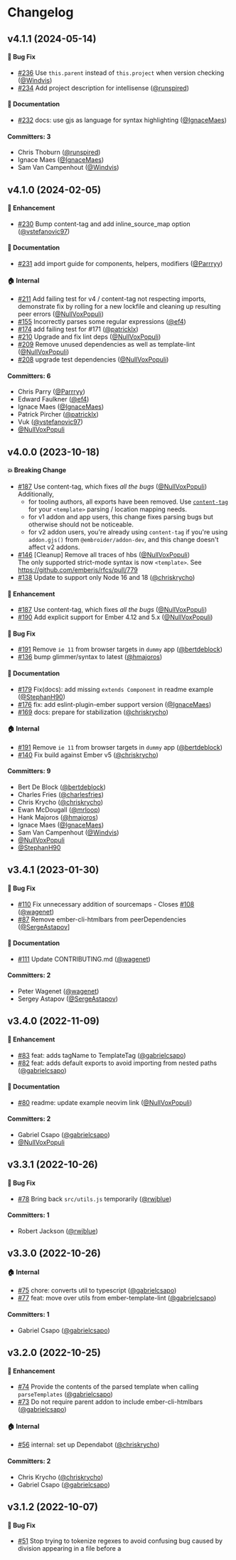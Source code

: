 # Changelog








## v4.1.1 (2024-05-14)

#### :bug: Bug Fix
* [#236](https://github.com/ember-template-imports/ember-template-imports/pull/236) Use `this.parent` instead of `this.project` when version checking ([@Windvis](https://github.com/Windvis))
* [#234](https://github.com/ember-template-imports/ember-template-imports/pull/234) Add project description for intellisense ([@runspired](https://github.com/runspired))

#### :memo: Documentation
* [#232](https://github.com/ember-template-imports/ember-template-imports/pull/232) docs: use gjs as language for syntax highlighting ([@IgnaceMaes](https://github.com/IgnaceMaes))

#### Committers: 3
- Chris Thoburn ([@runspired](https://github.com/runspired))
- Ignace Maes ([@IgnaceMaes](https://github.com/IgnaceMaes))
- Sam Van Campenhout ([@Windvis](https://github.com/Windvis))

## v4.1.0 (2024-02-05)

#### :rocket: Enhancement
* [#230](https://github.com/ember-template-imports/ember-template-imports/pull/230) Bump content-tag and add inline_source_map option ([@vstefanovic97](https://github.com/vstefanovic97))

#### :memo: Documentation
* [#231](https://github.com/ember-template-imports/ember-template-imports/pull/231) add import guide for components, helpers, modifiers  ([@Parrryy](https://github.com/Parrryy))

#### :house: Internal
* [#211](https://github.com/ember-template-imports/ember-template-imports/pull/211) Add failing test for v4 / content-tag not respecting imports, demonstrate fix by rolling for a new lockfile and cleaning up resulting peer errors ([@NullVoxPopuli](https://github.com/NullVoxPopuli))
* [#155](https://github.com/ember-template-imports/ember-template-imports/pull/155) Incorrectly parses some regular expressions ([@ef4](https://github.com/ef4))
* [#174](https://github.com/ember-template-imports/ember-template-imports/pull/174) add failing test for #171 ([@patricklx](https://github.com/patricklx))
* [#210](https://github.com/ember-template-imports/ember-template-imports/pull/210) Upgrade and fix lint deps ([@NullVoxPopuli](https://github.com/NullVoxPopuli))
* [#209](https://github.com/ember-template-imports/ember-template-imports/pull/209) Remove unused dependencies as well as template-lint ([@NullVoxPopuli](https://github.com/NullVoxPopuli))
* [#208](https://github.com/ember-template-imports/ember-template-imports/pull/208) upgrade test dependencies ([@NullVoxPopuli](https://github.com/NullVoxPopuli))

#### Committers: 6
- Chris Parry ([@Parrryy](https://github.com/Parrryy))
- Edward Faulkner ([@ef4](https://github.com/ef4))
- Ignace Maes ([@IgnaceMaes](https://github.com/IgnaceMaes))
- Patrick Pircher ([@patricklx](https://github.com/patricklx))
- Vuk ([@vstefanovic97](https://github.com/vstefanovic97))
- [@NullVoxPopuli](https://github.com/NullVoxPopuli)

## v4.0.0 (2023-10-18)

#### :boom: Breaking Change
* [#187](https://github.com/ember-template-imports/ember-template-imports/pull/187) Use content-tag, which fixes *all the bugs* ([@NullVoxPopuli](https://github.com/NullVoxPopuli))
  Additionally,
  - for tooling authors, all exports have been removed. Use [`content-tag`](https://github.com/embroider-build/content-tag/) for your `<template>` parsing / location mapping needs.
  - for v1 addon and app users, this change fixes parsing bugs but otherwise should not be noticeable.
  - for v2 addon users, you're already using `content-tag` if you're using `addon.gjs()` from `@embroider/addon-dev`, and this change doesn't affect v2 addons.
* [#146](https://github.com/ember-template-imports/ember-template-imports/pull/146) [Cleanup] Remove all traces of hbs ([@NullVoxPopuli](https://github.com/NullVoxPopuli))  
  The only supported strict-mode syntax is now `<template>`. See https://github.com/emberjs/rfcs/pull/779
* [#138](https://github.com/ember-template-imports/ember-template-imports/pull/138) Update to support only Node 16 and 18 ([@chriskrycho](https://github.com/chriskrycho))

#### :rocket: Enhancement
* [#187](https://github.com/ember-template-imports/ember-template-imports/pull/187) Use content-tag, which fixes *all the bugs* ([@NullVoxPopuli](https://github.com/NullVoxPopuli))
* [#190](https://github.com/ember-template-imports/ember-template-imports/pull/190) Add explicit support for Ember 4.12 and 5.x ([@NullVoxPopuli](https://github.com/NullVoxPopuli))

#### :bug: Bug Fix
* [#191](https://github.com/ember-template-imports/ember-template-imports/pull/191) Remove `ie 11` from browser targets in `dummy` app ([@bertdeblock](https://github.com/bertdeblock))
* [#136](https://github.com/ember-template-imports/ember-template-imports/pull/136) bump glimmer/syntax to latest ([@hmajoros](https://github.com/hmajoros))

#### :memo: Documentation
* [#179](https://github.com/ember-template-imports/ember-template-imports/pull/179) Fix(docs): add missing `extends Component` in readme example ([@StephanH90](https://github.com/StephanH90))
* [#176](https://github.com/ember-template-imports/ember-template-imports/pull/176) fix: add eslint-plugin-ember support version ([@IgnaceMaes](https://github.com/IgnaceMaes))
* [#169](https://github.com/ember-template-imports/ember-template-imports/pull/169) docs: prepare for stabilization ([@chriskrycho](https://github.com/chriskrycho))

#### :house: Internal
* [#191](https://github.com/ember-template-imports/ember-template-imports/pull/191) Remove `ie 11` from browser targets in `dummy` app ([@bertdeblock](https://github.com/bertdeblock))
* [#140](https://github.com/ember-template-imports/ember-template-imports/pull/140) Fix build against Ember v5 ([@chriskrycho](https://github.com/chriskrycho))

#### Committers: 9
- Bert De Block ([@bertdeblock](https://github.com/bertdeblock))
- Charles Fries ([@charlesfries](https://github.com/charlesfries))
- Chris Krycho ([@chriskrycho](https://github.com/chriskrycho))
- Ewan McDougall ([@mrloop](https://github.com/mrloop))
- Hank Majoros ([@hmajoros](https://github.com/hmajoros))
- Ignace Maes ([@IgnaceMaes](https://github.com/IgnaceMaes))
- Sam Van Campenhout ([@Windvis](https://github.com/Windvis))
- [@NullVoxPopuli](https://github.com/NullVoxPopuli)
- [@StephanH90](https://github.com/StephanH90)


## v3.4.1 (2023-01-30)

#### :bug: Bug Fix
* [#110](https://github.com/ember-template-imports/ember-template-imports/pull/110) Fix unnecessary addition of sourcemaps - Closes [#108](https://github.com/ember-template-imports/ember-template-imports/issues/108) ([@wagenet](https://github.com/wagenet))
* [#87](https://github.com/ember-template-imports/ember-template-imports/pull/87) Remove ember-cli-htmlbars from peerDependencies ([@SergeAstapov](https://github.com/sergeastapov)]

#### :memo: Documentation
* [#111](https://github.com/ember-template-imports/ember-template-imports/pull/111) Update CONTRIBUTING.md ([@wagenet](https://github.com/wagenet))

#### Committers: 2
- Peter Wagenet ([@wagenet](https://github.com/wagenet))
- Sergey Astapov ([@SergeAstapov](https://github.com/SergeAstapov))

## v3.4.0 (2022-11-09)

#### :rocket: Enhancement
* [#83](https://github.com/ember-template-imports/ember-template-imports/pull/83) feat: adds tagName to TemplateTag ([@gabrielcsapo](https://github.com/gabrielcsapo))
* [#82](https://github.com/ember-template-imports/ember-template-imports/pull/82) feat: adds default exports to avoid importing from nested paths ([@gabrielcsapo](https://github.com/gabrielcsapo))

#### :memo: Documentation
* [#80](https://github.com/ember-template-imports/ember-template-imports/pull/80) readme: update example neovim link ([@NullVoxPopuli](https://github.com/NullVoxPopuli))

#### Committers: 2
- Gabriel Csapo ([@gabrielcsapo](https://github.com/gabrielcsapo))
- [@NullVoxPopuli](https://github.com/NullVoxPopuli)


## v3.3.1 (2022-10-26)

#### :bug: Bug Fix
* [#78](https://github.com/ember-template-imports/ember-template-imports/pull/78) Bring back `src/utils.js` temporarily ([@rwjblue](https://github.com/rwjblue))

#### Committers: 1
- Robert Jackson ([@rwjblue](https://github.com/rwjblue))


## v3.3.0 (2022-10-26)

#### :house: Internal
* [#75](https://github.com/ember-template-imports/ember-template-imports/pull/75) chore: converts util to typescript ([@gabrielcsapo](https://github.com/gabrielcsapo))
* [#77](https://github.com/ember-template-imports/ember-template-imports/pull/77) feat: move over utils from ember-template-lint ([@gabrielcsapo](https://github.com/gabrielcsapo))

#### Committers: 1
- Gabriel Csapo ([@gabrielcsapo](https://github.com/gabrielcsapo))


## v3.2.0 (2022-10-25)

#### :rocket: Enhancement
* [#74](https://github.com/ember-template-imports/ember-template-imports/pull/74) Provide the contents of the parsed template when calling `parseTemplates` ([@gabrielcsapo](https://github.com/gabrielcsapo))
* [#73](https://github.com/ember-template-imports/ember-template-imports/pull/73) Do not require parent addon to include ember-cli-htmlbars ([@gabrielcsapo](https://github.com/gabrielcsapo))

#### :house: Internal
* [#56](https://github.com/ember-template-imports/ember-template-imports/pull/56) internal: set up Dependabot ([@chriskrycho](https://github.com/chriskrycho))

#### Committers: 2
- Chris Krycho ([@chriskrycho](https://github.com/chriskrycho))
- Gabriel Csapo ([@gabrielcsapo](https://github.com/gabrielcsapo))


## v3.1.2 (2022-10-07)

#### :bug: Bug Fix
* [#51](https://github.com/ember-template-imports/ember-template-imports/pull/51) Stop trying to tokenize regexes to avoid confusing bug caused by division appearing in a file before a <template> tag ([@lukemelia](https://github.com/lukemelia))
* [#54](https://github.com/ember-template-imports/ember-template-imports/pull/54) Fix build failures due to backticks within in template tags ([@lukemelia](https://github.com/lukemelia))

#### :memo: Documentation
* [#55](https://github.com/ember-template-imports/ember-template-imports/pull/55) Fix parse function comments ([@backspace](https://github.com/backspace))

#### Committers: 3
- Buck Doyle ([@backspace](https://github.com/backspace))
- Luke Melia ([@lukemelia](https://github.com/lukemelia))
- [@NullVoxPopuli](https://github.com/NullVoxPopuli)

## v3.1.1 (2022-08-28)

#### :bug: Bug Fix
* [#50](https://github.com/ember-template-imports/ember-template-imports/pull/50) Include the correct import name in `parseTemplates` results ([@rwjblue](https://github.com/rwjblue))

#### Committers: 1
- Robert Jackson ([@rwjblue](https://github.com/rwjblue))


## v3.1.0 (2022-08-24)

#### :rocket: Enhancement
* [#47](https://github.com/ember-template-imports/ember-template-imports/pull/47) Update `TemplateLiteralMatch` to include source `importPath` and `importIdentifier` ([@nlfurniss](https://github.com/nlfurniss))

#### Committers: 1
- Nathaniel Furniss ([@nlfurniss](https://github.com/nlfurniss))


## v3.0.1 (2022-06-07)

#### :bug: Bug Fix
* [#41](https://github.com/ember-template-imports/ember-template-imports/pull/41) Correctly support multiple template parsing fn from same path ([@ventuno](https://github.com/ventuno))

#### :house: Internal
* [#40](https://github.com/ember-template-imports/ember-template-imports/pull/40) Improve parallelization in CI ([@chriskrycho](https://github.com/chriskrycho))

#### Committers: 2
- Chris Krycho ([@chriskrycho](https://github.com/chriskrycho))
- [@ventuno](https://github.com/ventuno)


## v3.0.0 (2022-05-18)

#### :boom: Breaking Change
* [#37](https://github.com/ember-template-imports/ember-template-imports/pull/37) Update parseTemplates to filter by tagName ([@ventuno](https://github.com/ventuno))

#### :rocket: Enhancement
* [#37](https://github.com/ember-template-imports/ember-template-imports/pull/37) Update parseTemplates to filter by tagName ([@ventuno](https://github.com/ventuno))

#### :memo: Documentation
* [#34](https://github.com/ember-template-imports/ember-template-imports/pull/34) Fix broken link ([@kaermorchen](https://github.com/kaermorchen))
* [#24](https://github.com/ember-template-imports/ember-template-imports/pull/24) start a README section for editor integration links ([@ef4](https://github.com/ef4))
* [#32](https://github.com/ember-template-imports/ember-template-imports/pull/32) Fix missing quotes in reference-imports section ([@NullVoxPopuli](https://github.com/NullVoxPopuli))

#### :house: Internal
* [#36](https://github.com/ember-template-imports/ember-template-imports/pull/36) Adds a basic node-land test harness. ([@rwjblue](https://github.com/rwjblue))

#### Committers: 5
- Edward Faulkner ([@ef4](https://github.com/ef4))
- Robert Jackson ([@rwjblue](https://github.com/rwjblue))
- Stanislav Romanov ([@kaermorchen](https://github.com/kaermorchen))
- [@NullVoxPopuli](https://github.com/NullVoxPopuli)
- [@ventuno](https://github.com/ventuno)

## v2.0.1 (2022-01-01)

#### :bug: Bug Fix
* [#30](https://github.com/ember-template-imports/ember-template-imports/pull/30) declare magic string dependency ([@NullVoxPopuli](https://github.com/NullVoxPopuli))
* [#29](https://github.com/ember-template-imports/ember-template-imports/pull/29) Do not add the babel plugin if it's already present ([@NullVoxPopuli](https://github.com/NullVoxPopuli))

#### :memo: Documentation
* [#27](https://github.com/ember-template-imports/ember-template-imports/pull/27) Add reference for built-in helpers/modifiers/components ([@NullVoxPopuli](https://github.com/NullVoxPopuli))

#### Committers: 1
- [@NullVoxPopuli](https://github.com/NullVoxPopuli)


## v2.0.0 (2021-12-15)

#### :boom: Breaking Change
* [#25](https://github.com/ember-template-imports/ember-template-imports/pull/25) Support Embroider + HTMLBars 6 ([@dfreeman](https://github.com/dfreeman))

#### Committers: 1
- Dan Freeman ([@dfreeman](https://github.com/dfreeman))


## v1.1.1 (2021-03-25)

#### :bug: Bug Fix
* [#16](https://github.com/ember-template-imports/ember-template-imports/pull/16) Make getting the template compiler path lazy ([@pzuraq](https://github.com/pzuraq))

#### Committers: 1
- Chris Garrett ([@pzuraq](https://github.com/pzuraq))


## v1.1.0 (2021-03-25)

#### :rocket: Enhancement
* [#15](https://github.com/ember-template-imports/ember-template-imports/pull/15) Update to using babel-plugin-htmlbars-inline-precompile preprocessor ([@pzuraq](https://github.com/pzuraq))

#### Committers: 2
- Chris Garrett ([@pzuraq](https://github.com/pzuraq))
- Eric Kelly ([@HeroicEric](https://github.com/HeroicEric))


## v1.0.1 (2021-02-25)

#### :bug: Bug Fix
* [#5](https://github.com/ember-template-imports/ember-template-imports/pull/5) Ensure this addon is included before ember-cli-htmlbars ([@pzuraq](https://github.com/pzuraq))

#### Committers: 2
- Chris Garrett ([@pzuraq](https://github.com/pzuraq))
- James C. Davis ([@jamescdavis](https://github.com/jamescdavis))

## v1.0.0 (2021-02-25)

# Changelog
